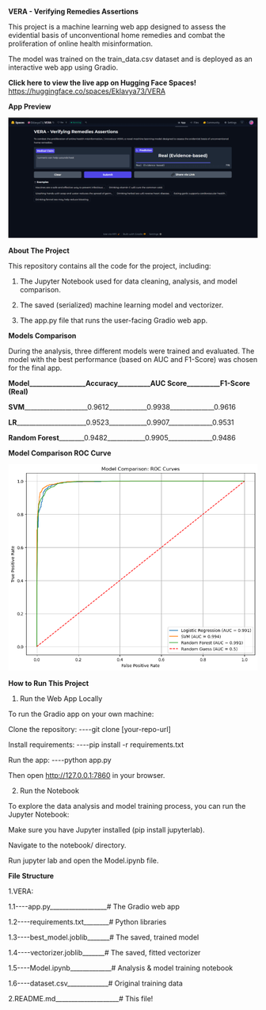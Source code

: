 **VERA - Verifying Remedies Assertions**

This project is a machine learning web app designed to assess the evidential basis of unconventional home remedies and combat the proliferation of online health misinformation.

The model was trained on the train_data.csv dataset and is deployed as an interactive web app using Gradio.

**Click here to view the live app on Hugging Face Spaces!**
https://huggingface.co/spaces/Eklavya73/VERA

**App Preview**

![VERA App Screenshot](./VERA/Screenshots/app_preview.png)

**About The Project**

This repository contains all the code for the project, including:

1. The Jupyter Notebook used for data cleaning, analysis, and model comparison.

2. The saved (serialized) machine learning model and vectorizer.

3. The app.py file that runs the user-facing Gradio web app.

**Models Comparison**

During the analysis, three different models were trained and evaluated. The model with the best performance (based on AUC and F1-Score) was chosen for the final app.

**Model_________________Accuracy__________AUC Score__________F1-Score (Real)**

**SVM**____________________0.9612____________0.9938______________0.9616

**LR**______________________0.9523____________0.9907______________0.9531

**Random Forest**________0.9482____________0.9905______________0.9486

**Model Comparison ROC Curve**

![Model Comparison ROC Curve](./VERA/Screenshots/model_comparison_roc.png)

**How to Run This Project**

1. Run the Web App Locally

To run the Gradio app on your own machine:

Clone the repository:
----git clone [your-repo-url]

Install requirements:
----pip install -r requirements.txt

Run the app:
----python app.py

Then open http://127.0.0.1:7860 in your browser.

2. Run the Notebook

To explore the data analysis and model training process, you can run the Jupyter Notebook:

Make sure you have Jupyter installed (pip install jupyterlab).

Navigate to the notebook/ directory.

Run jupyter lab and open the Model.ipynb file.

**File Structure**

1.VERA:

1.1----app.py__________________# The Gradio web app

1.2----requirements.txt________# Python libraries

1.3----best_model.joblib_______# The saved, trained model

1.4----vectorizer.joblib_______# The saved, fitted vectorizer

1.5----Model.ipynb_____________# Analysis & model training notebook

1.6----dataset.csv_____________# Original training data

2.README.md____________________# This file!
